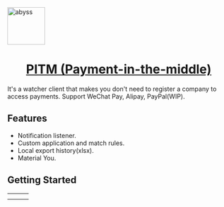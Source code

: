 <a href="#" target="_blank" rel="noopener noreferrer">
<img width="85" src="https://github.com/deskbtm-letscollab/PTIM/blob/dev/android/app/src/main/res/mipmap-xxxhdpi/ic_launcher_round.png?raw=true" alt="abyss" /></a>

<p align="center">
  <a href="#" target="_blank" rel="noopener noreferrer">
    <h1 align="center">PITM (Payment-in-the-middle)</h1>
  </a>
</p>

It's a watcher client that makes you don't need to register a company to access payments. Support WeChat Pay, Alipay, PayPal(WIP).

## Features

- Notification listener.
- Custom application and match rules.
- Local export history(xlsx).
- Material You.

## Getting Started

|  |  |  |
| - | - | - |
|  |  |  |
|  |  |  |
